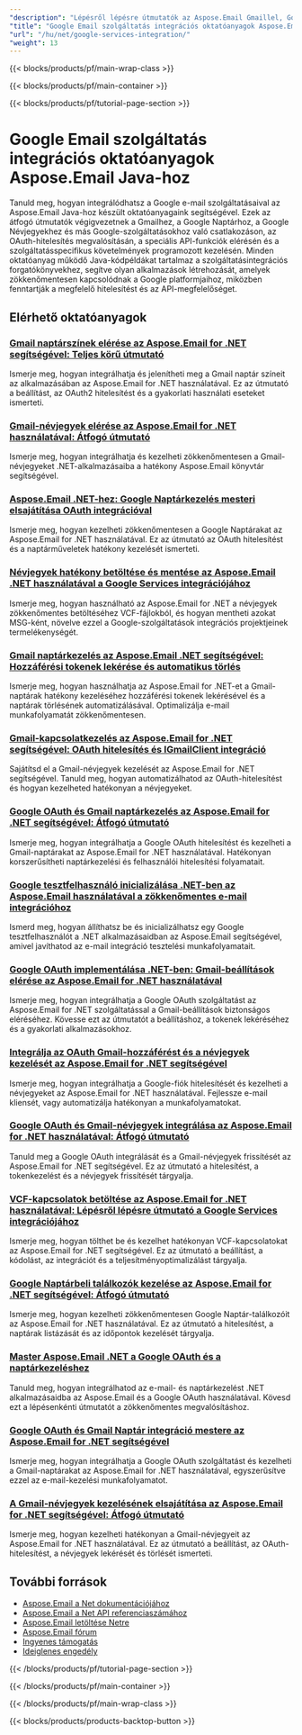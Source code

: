 ```yaml
---
"description": "Lépésről lépésre útmutatók az Aspose.Email Gmaillel, Google Naptárral, Google Névjegyekkel és más Google-szolgáltatásokkal való összekapcsolásához Java alkalmazásokban."
"title": "Google Email szolgáltatás integrációs oktatóanyagok Aspose.Email Java-hoz"
"url": "/hu/net/google-services-integration/"
"weight": 13
---
```


{{< blocks/products/pf/main-wrap-class >}}

{{< blocks/products/pf/main-container >}}

{{< blocks/products/pf/tutorial-page-section >}}
# Google Email szolgáltatás integrációs oktatóanyagok Aspose.Email Java-hoz

Tanuld meg, hogyan integrálódhatsz a Google e-mail szolgáltatásaival az Aspose.Email Java-hoz készült oktatóanyagaink segítségével. Ezek az átfogó útmutatók végigvezetnek a Gmailhez, a Google Naptárhoz, a Google Névjegyekhez és más Google-szolgáltatásokhoz való csatlakozáson, az OAuth-hitelesítés megvalósításán, a speciális API-funkciók elérésén és a szolgáltatásspecifikus követelmények programozott kezelésén. Minden oktatóanyag működő Java-kódpéldákat tartalmaz a szolgáltatásintegrációs forgatókönyvekhez, segítve olyan alkalmazások létrehozását, amelyek zökkenőmentesen kapcsolódnak a Google platformjaihoz, miközben fenntartják a megfelelő hitelesítést és az API-megfelelőséget.

## Elérhető oktatóanyagok

### [Gmail naptárszínek elérése az Aspose.Email for .NET segítségével: Teljes körű útmutató](./access-gmail-calendar-colors-aspose-email-dotnet/)
Ismerje meg, hogyan integrálhatja és jelenítheti meg a Gmail naptár színeit az alkalmazásában az Aspose.Email for .NET használatával. Ez az útmutató a beállítást, az OAuth2 hitelesítést és a gyakorlati használati eseteket ismerteti.

### [Gmail-névjegyek elérése az Aspose.Email for .NET használatával: Átfogó útmutató](./access-gmail-contacts-aspose-email-dotnet/)
Ismerje meg, hogyan integrálhatja és kezelheti zökkenőmentesen a Gmail-névjegyeket .NET-alkalmazásaiba a hatékony Aspose.Email könyvtár segítségével.

### [Aspose.Email .NET-hez: Google Naptárkezelés mesteri elsajátítása OAuth integrációval](./aspose-email-net-google-oauth-calendar-management/)
Ismerje meg, hogyan kezelheti zökkenőmentesen a Google Naptárakat az Aspose.Email for .NET használatával. Ez az útmutató az OAuth hitelesítést és a naptárműveletek hatékony kezelését ismerteti.

### [Névjegyek hatékony betöltése és mentése az Aspose.Email .NET használatával a Google Services integrációjához](./load-save-contacts-aspose-email-net/)
Ismerje meg, hogyan használható az Aspose.Email for .NET a névjegyek zökkenőmentes betöltéséhez VCF-fájlokból, és hogyan mentheti azokat MSG-ként, növelve ezzel a Google-szolgáltatások integrációs projektjeinek termelékenységét.

### [Gmail naptárkezelés az Aspose.Email .NET segítségével: Hozzáférési tokenek lekérése és automatikus törlés](./gmail-management-access-token-calendar-deletion-aspose-email-net/)
Ismerje meg, hogyan használhatja az Aspose.Email for .NET-et a Gmail-naptárak hatékony kezeléséhez hozzáférési tokenek lekérésével és a naptárak törlésének automatizálásával. Optimalizálja e-mail munkafolyamatát zökkenőmentesen.

### [Gmail-kapcsolatkezelés az Aspose.Email for .NET segítségével: OAuth hitelesítés és IGmailClient integráció](./mastering-gmail-contact-management-aspose-email-net/)
Sajátítsd el a Gmail-névjegyek kezelését az Aspose.Email for .NET segítségével. Tanuld meg, hogyan automatizálhatod az OAuth-hitelesítést és hogyan kezelheted hatékonyan a névjegyeket.

### [Google OAuth és Gmail naptárkezelés az Aspose.Email for .NET segítségével: Átfogó útmutató](./google-oauth-gmail-calendar-management-aspose-email-dotnet/)
Ismerje meg, hogyan integrálhatja a Google OAuth hitelesítést és kezelheti a Gmail-naptárakat az Aspose.Email for .NET használatával. Hatékonyan korszerűsítheti naptárkezelési és felhasználói hitelesítési folyamatait.

### [Google tesztfelhasználó inicializálása .NET-ben az Aspose.Email használatával a zökkenőmentes e-mail integrációhoz](./initialize-google-test-user-dotnet-aspose-email/)
Ismerd meg, hogyan állíthatsz be és inicializálhatsz egy Google tesztfelhasználót a .NET alkalmazásaidban az Aspose.Email segítségével, amivel javíthatod az e-mail integráció tesztelési munkafolyamatait.

### [Google OAuth implementálása .NET-ben: Gmail-beállítások elérése az Aspose.Email for .NET használatával](./google-oauth-aspose-email-net-access-gmail-settings/)
Ismerje meg, hogyan integrálhatja a Google OAuth szolgáltatást az Aspose.Email for .NET szolgáltatással a Gmail-beállítások biztonságos eléréséhez. Kövesse ezt az útmutatót a beállításhoz, a tokenek lekéréséhez és a gyakorlati alkalmazásokhoz.

### [Integrálja az OAuth Gmail-hozzáférést és a névjegyek kezelését az Aspose.Email for .NET segítségével](./oauth-gmail-access-contact-management-aspose-email-net/)
Ismerje meg, hogyan integrálhatja a Google-fiók hitelesítését és kezelheti a névjegyeket az Aspose.Email for .NET használatával. Fejlessze e-mail kliensét, vagy automatizálja hatékonyan a munkafolyamatokat.

### [Google OAuth és Gmail-névjegyek integrálása az Aspose.Email for .NET használatával: Átfogó útmutató](./google-oauth-gmail-contacts-aspose-email-net/)
Tanuld meg a Google OAuth integrálását és a Gmail-névjegyek frissítését az Aspose.Email for .NET segítségével. Ez az útmutató a hitelesítést, a tokenkezelést és a névjegyek frissítését tárgyalja.

### [VCF-kapcsolatok betöltése az Aspose.Email for .NET használatával: Lépésről lépésre útmutató a Google Services integrációjához](./load-vcf-contacts-aspose-email-net-guide/)
Ismerje meg, hogyan tölthet be és kezelhet hatékonyan VCF-kapcsolatokat az Aspose.Email for .NET segítségével. Ez az útmutató a beállítást, a kódolást, az integrációt és a teljesítményoptimalizálást tárgyalja.

### [Google Naptárbeli találkozók kezelése az Aspose.Email for .NET segítségével: Átfogó útmutató](./manage-google-calendar-aspose-email-dotnet/)
Ismerje meg, hogyan kezelheti zökkenőmentesen Google Naptár-találkozóit az Aspose.Email for .NET használatával. Ez az útmutató a hitelesítést, a naptárak listázását és az időpontok kezelését tárgyalja.

### [Master Aspose.Email .NET a Google OAuth és a naptárkezeléshez](./master-aspose-email-net-google-oauth-calendar-management/)
Tanuld meg, hogyan integrálhatod az e-mail- és naptárkezelést .NET alkalmazásaidba az Aspose.Email és a Google OAuth használatával. Kövesd ezt a lépésenkénti útmutatót a zökkenőmentes megvalósításhoz.

### [Google OAuth és Gmail Naptár integráció mestere az Aspose.Email for .NET segítségével](./master-google-oauth-gmail-calendar-aspose-email-net/)
Ismerje meg, hogyan integrálhatja a Google OAuth szolgáltatást és kezelheti a Gmail-naptárakat az Aspose.Email for .NET használatával, egyszerűsítve ezzel az e-mail-kezelési munkafolyamatot.

### [A Gmail-névjegyek kezelésének elsajátítása az Aspose.Email for .NET segítségével: Átfogó útmutató](./gmail-contacts-management-aspose-email-net/)
Ismerje meg, hogyan kezelheti hatékonyan a Gmail-névjegyeit az Aspose.Email for .NET használatával. Ez az útmutató a beállítást, az OAuth-hitelesítést, a névjegyek lekérését és törlését ismerteti.

## További források

- [Aspose.Email a Net dokumentációjához](https://docs.aspose.com/email/net/)
- [Aspose.Email a Net API referenciaszámához](https://reference.aspose.com/email/net/)
- [Aspose.Email letöltése Netre](https://releases.aspose.com/email/net/)
- [Aspose.Email fórum](https://forum.aspose.com/c/email)
- [Ingyenes támogatás](https://forum.aspose.com/)
- [Ideiglenes engedély](https://purchase.aspose.com/temporary-license/)

{{< /blocks/products/pf/tutorial-page-section >}}

{{< /blocks/products/pf/main-container >}}

{{< /blocks/products/pf/main-wrap-class >}}

{{< blocks/products/products-backtop-button >}}
